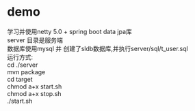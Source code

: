 # demo
学习并使用netty 5.0 + spring boot data jpa库<br/>
server 目录是服务端<br/> 
数据库使用mysql 并 创建了sldb数据库,并执行server/sql/t_user.sql<br/>
运行方式:<br/>
cd ./server <br/>
mvn package <br/>
cd target<br/>
chmod a+x start.sh<br/>
chmod a+x stop.sh<br/>
./start.sh<br/>

